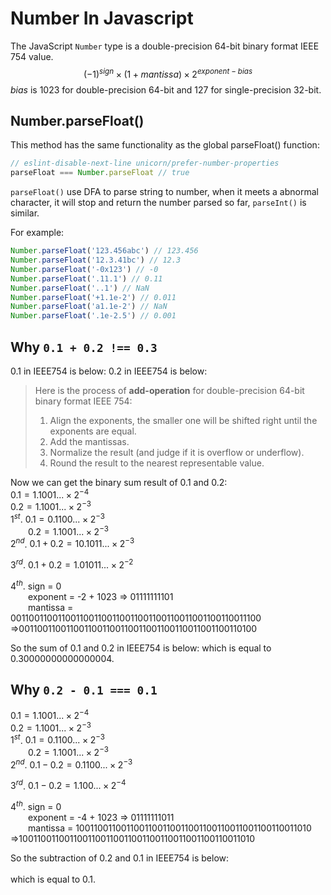 # Number In Javascript

The JavaScript `Number` type is a double-precision 64-bit binary format IEEE 754 value.
<IEEE754Float />
$$ (-1)^{sign} \times (1 + mantissa) \times 2^{exponent - bias} $$
$bias$ is $1023$ for double-precision 64-bit and $127$ for single-precision 32-bit.

## Number.parseFloat()

This method has the same functionality as the global parseFloat() function:
``` js
// eslint-disable-next-line unicorn/prefer-number-properties
parseFloat === Number.parseFloat // true
```
`parseFloat()` use DFA to parse string to number, when it meets a abnormal character, it will stop and return the number parsed so far, `parseInt()` is similar.

For example:
``` js
Number.parseFloat('123.456abc') // 123.456
Number.parseFloat('12.3.41bc') // 12.3
Number.parseFloat('-0x123') // -0
Number.parseFloat('.11.1') // 0.11
Number.parseFloat('..1') // NaN
Number.parseFloat('+1.1e-2') // 0.011
Number.parseFloat('a1.1e-2') // NaN
Number.parseFloat('.1e-2.5') // 0.001
```

## Why `0.1 + 0.2 !== 0.3`

$0.1$ in IEEE754 is below:
<IEEE754Float :value="0.1" />
$0.2$ in IEEE754 is below:
<IEEE754Float :value="0.2" />

> Here is the process of **add-operation** for double-precision 64-bit binary format IEEE 754:
> 1. Align the exponents, the smaller one will be shifted right until the exponents are equal.
> 2. Add the mantissas.
> 3. Normalize the result (and judge if it is overflow or underflow).
> 4. Round the result to the nearest representable value.  

Now we can get the binary sum result of $0.1$ and $0.2$:  
$0.1=1.1001... \times 2^{-4}$  
$0.2=1.1001... \times 2^{-3}$  
$1^{st}$. $0.1=0.1100... \times 2^{-3}$  
&emsp;&emsp;$0.2=1.1001... \times 2^{-3}$  
$2^{nd}$. $0.1+0.2=10.1011... \times 2^{-3}$

<BinaryOp lhs="0.11001100110011001100110011001100110011001100110011010" rhs="1.1001100110011001100110011001100110011001100110011010" op="+" />

$3^{rd}$. $0.1+0.2=1.01011... \times 2^{-2}$

$4^{th}$. sign = 0  
&emsp;&emsp;exponent = -2 + 1023 => 01111111101  
&emsp;&emsp;mantissa = 0011001100110011001100110011001100110011001100110<span c-green>011</span><span c-yellow>100</span>  
=>0011001100110011001100110011001100110011001100110<span c-green>100</span>

So the sum of $0.1$ and $0.2$ in IEEE754 is below:
<IEEE754Float :value="0.1 + 0.2" />
which is equal to $0.30000000000000004$.  

## Why `0.2 - 0.1 === 0.1`
$0.1=1.1001... \times 2^{-4}$  
$0.2=1.1001... \times 2^{-3}$  
$1^{st}$. $0.1=0.1100... \times 2^{-3}$  
&emsp;&emsp;$0.2=1.1001... \times 2^{-3}$  
$2^{nd}$. $0.1-0.2=0.1100... \times 2^{-3}$  

<BinaryOp lhs="0.11001100110011001100110011001100110011001100110011010" rhs="1.1001100110011001100110011001100110011001100110011010" op="-" />

$3^{rd}$. $0.1-0.2=1.100... \times 2^{-4}$  

$4^{th}$. sign = 0  
&emsp;&emsp;exponent = -4 + 1023 => 01111111011  
&emsp;&emsp;mantissa = 1001100110011001100110011001100110011001100110011010
=>1001100110011001100110011001100110011001100110011010

So the subtraction of $0.2$ and $0.1$ in IEEE754 is below:  
<IEEE754Float :value="0.2 - 0.1" />  
which is equal to $0.1$.

